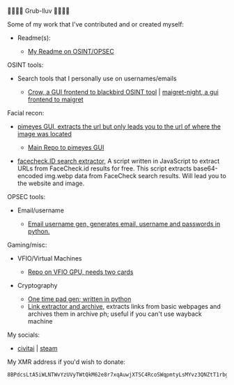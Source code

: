 💜💜💜💜 Grub-lluv 💜💜💜💜

Some of my work that I've contributed and or created myself:

* Readme(s):

    - [My Readme on OSINT/OPSEC](https://github.com/airborne-commando/OSINT-Tools)

OSINT tools:

- Search tools that I personally use on usernames/emails

    - [Crow, a GUI frontend to blackbird OSINT tool](https://github.com/airborne-commando/Crow) | [maigret-night, a gui frontend to maigret](https://github.com/airborne-commando/maigret-night)

Facial recon:

-  [pimeyes GUI, extracts the url but only leads you to the url of where the image was located](https://github.com/airborne-commando/Pimeyes-Free-GUI)
    -  [Main Repo to pimeyes GUI](https://github.com/addycb/Pimeyes-Free-POC)

-  [facecheck.ID search extractor,](https://github.com/vin3110/facecheck.id-results-extractor) A script written in JavaScript to extract URLs from FaceCheck.id results for free. This script extracts base64-encoded img.webp data from FaceCheck search results. Will lead you to the website and image.

OPSEC tools:

- Email/username

    - [Email username gen, generates email, username and passwords in python.](https://github.com/airborne-commando/user-email-gen)

Gaming/misc:

- VFIO/Virtual Machines

    - [Repo on VFIO GPU, needs two cards](https://github.com/airborne-commando/vfio-gpu-script)

- Cryptography

    - [One time pad gen; written in python](https://github.com/airborne-commando/one-time-pad-truly-random)
    - [Link extractor and archive,](https://github.com/airborne-commando/link-extractor-and-archive) extracts links from basic webpages and archives them in archive ph; useful if you can't use wayback machine


My socials:

- [civitai](https://civitai.com/user/NTHOMPSON/models) | [steam](https://steamcommunity.com/id/RangerRules/)

My XMR address if you'd wish to donate:

    8BPdcsLtA5iWLNTWvYzUVyTWtQkM62e8r7xqAuwjXTSC4RcoSWqpmtyLsMYvz3QNZtT1rbgPUnmVpMAudhxTn6zkRxUFcZN
